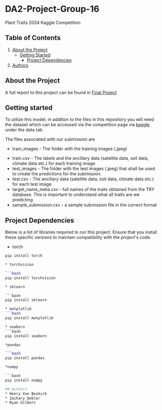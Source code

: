 # DA2-Project-Group-16
Plant Traits 2024 Kaggle Competition

## Table of Contents

1. [About the Project](#about-the-project)
    - [Getting Started](#getting-started)
      - [Project Dependencies](#project-dependencies)
2. [Authors](#authors)
   

## About the Project
A full report to this project can be found in [Final Project](https://github.com/henryvanboskirk/DA2-Project-Group-16/blob/main/DA2%20Project%20Report%20(2).docm)

## Getting started
To utilize this model, in addition to the files in this repository you will need the dataset which can be accessed via the competition page via [kaggle](https://www.kaggle.com/competitions/planttraits2024/overview) under the data tab.

The files associated with our submission are 

- train_images - The folder with the training images (.jpeg)
* train.csv - The labels and the ancillary data (satellite data, soil data, climate data etc.) for each training image
* test_images - The folder with the test images (.jpeg) that shall be used to create the predictions for the submission.
* test.csv - The ancillary data (satellite data, soil data, climate data etc.) for each test image
* target_name_meta.csv - full names of the traits obtained from the TRY database. This is important to understand what all traits are we predicting
* sample_submission.csv - a sample submission file in the correct format

## Project Dependencies
Below is a list of libraries required to run this project. Ensure that you install these specific versions to maintain compatibility with the project's code.

* torch

```bash
pip install torch

* torchvision

```bash
pip install torchvision

* sklearn

```bash
pip install sklearn

* matplotlib
```bash
pip install matplotlib

* seaborn
```bash
pip install seaborn

*pandas

```bash
pip install pandas

*numpy

```bash
pip install numpy

## Authors
* Henry Van Boskirk
* Zachary Debler
* Ryan Gilbert
